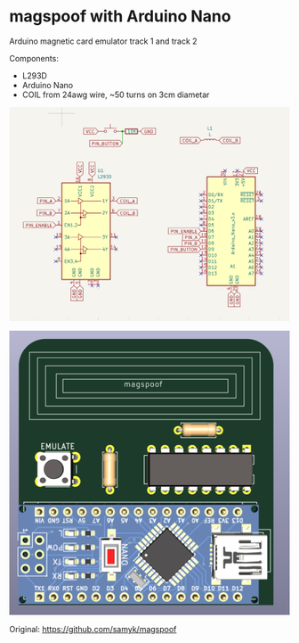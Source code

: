 # magspoof with Arduino Nano
Arduino magnetic card emulator track 1 and track 2

Components:
- L293D
- Arduino Nano
- COIL from 24awg wire, ~50 turns on 3cm diametar

![scheme](scheme.png)

![pcb](pcb.png)

Original: https://github.com/samyk/magspoof
